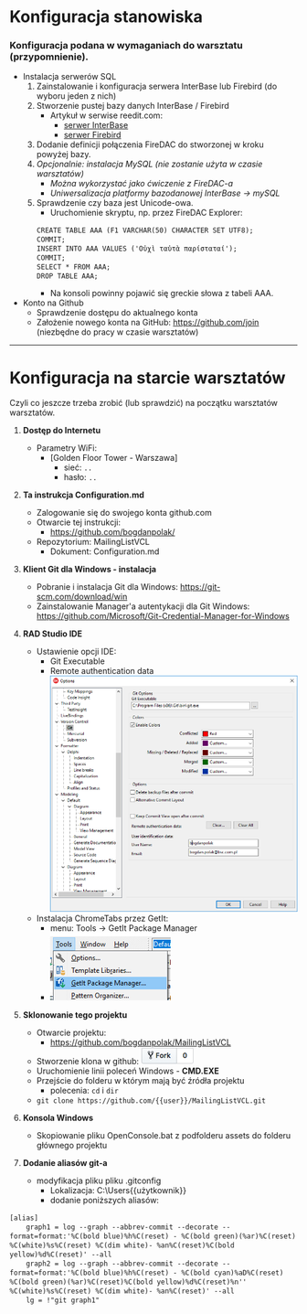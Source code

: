 # Konfiguracja stanowiska

### Konfiguracja podana w wymaganiach do warsztatu (przypomnienie).

* Instalacja serwerów SQL
    1. Zainstalowanie i konfiguracja serwera InterBase lub Firebird (do wyboru jeden z nich)
    2. Stworzenie pustej bazy danych InterBase / Firebird
        * Artykuł w serwise reedit.com:
            * [serwer InterBase](https://www.reddit.com/user/BogdanPolakBSC/comments/9cymje/)
            * [serwer Firebird](https://www.reddit.com/user/BogdanPolakBSC/comments/9cyrh2/)
    3. Dodanie definicji połączenia FireDAC do stworzonej w kroku powyżej bazy.
    4. *Opcjonalnie: instalacja MySQL (nie zostanie użyta w czasie warsztatów)*
        * *Można wykorzystać jako ćwiczenie z FireDAC-a*
        * *Uniwersalizacja platformy bazodanowej InterBase -> mySQL*
    5. Sprawdzenie czy baza jest Unicode-owa.
        * Uruchomienie skryptu, np. przez FireDAC Explorer:
        ```
        CREATE TABLE AAA (F1 VARCHAR(50) CHARACTER SET UTF8);
        COMMIT;
        INSERT INTO AAA VALUES ('Οὐχὶ ταὐτὰ παρίσταταί');
        COMMIT;
        SELECT * FROM AAA;
        DROP TABLE AAA;
        ```
        * Na konsoli powinny pojawić się greckie słowa z tabeli AAA.
* Konto na Github
    * Sprawdzenie dostępu do aktualnego konta 
    * Założenie nowego konta na GitHub: https://github.com/join (niezbędne do pracy w czasie warsztatów)

***

# Konfiguracja na starcie warsztatów

Czyli co jeszcze trzeba zrobić (lub sprawdzić) na początku warsztatów warsztatów.

1. **Dostęp do Internetu**
    * Parametry WiFi:
        * [Golden Floor Tower - Warszawa] 
            * sieć: ```..```  
            * hasło: ```..```

2. **Ta instrukcja Configuration.md**
    * Zalogowanie się do swojego konta github.com
    * Otwarcie tej instrukcji:
    	* https://github.com/bogdanpolak/
	* Repozytorium: MailingListVCL
    	* Dokument: Configuration.md

3. **Klient Git dla Windows - instalacja**
    * Pobranie i instalacja Git dla Windows: https://git-scm.com/download/win
    * Zainstalowanie Manager'a autentykacji dla Git Windows: https://github.com/Microsoft/Git-Credential-Manager-for-Windows

4. **RAD Studio IDE**
    * Ustawienie opcji IDE:
        * Git Executable
        * Remote authentication data
        ![](./assets/opcje-IDE-dla-Gita.png)
    * Instalacja ChromeTabs przez GetIt:
        * menu: Tools -> GetIt Package Manager
    	* ![](./assets/getit-manager.png)

5. **Sklonowanie tego projektu**
    * Otwarcie projektu:
        * https://github.com/bogdanpolak/MailingListVCL
    * Stworzenie klona w github:
    ![github fork button](./assets/github-fork.png)
    * Uruchomienie linii poleceń Windows - **CMD.EXE**
    * Przejście do folderu w którym mają być źródła projektu
        * polecenia: ```cd``` i ```dir```
    * ```git clone https://github.com/{{user}}/MailingListVCL.git```

6. **Konsola Windows**
    * Skopiowanie pliku OpenConsole.bat z podfolderu assets do folderu głównego projektu

7. **Dodanie aliasów git-a**
    * modyfikacja pliku pliku .gitconfig
        * Lokalizacja: C:\Users\{{użytkownik}}
        * dodanie poniższych aliasów:
```
[alias]
	graph1 = log --graph --abbrev-commit --decorate --format=format:'%C(bold blue)%h%C(reset) - %C(bold green)(%ar)%C(reset) %C(white)%s%C(reset) %C(dim white)- %an%C(reset)%C(bold yellow)%d%C(reset)' --all
	graph2 = log --graph --abbrev-commit --decorate --format=format:'%C(bold blue)%h%C(reset) - %C(bold cyan)%aD%C(reset) %C(bold green)(%ar)%C(reset)%C(bold yellow)%d%C(reset)%n''          %C(white)%s%C(reset) %C(dim white)- %an%C(reset)' --all
	lg = !"git graph1"
```
